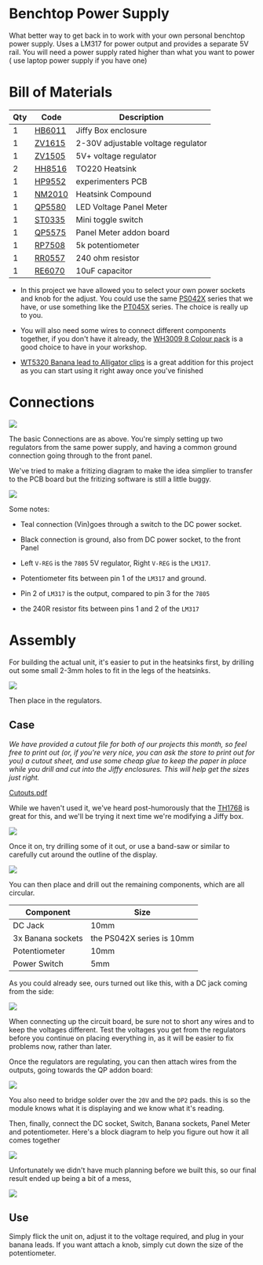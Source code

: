 # Benchtop Power Supply
What better way to get back in to work with your own personal benchtop power supply.  Uses a LM317 for power output and provides a separate 5V rail. You will need a power supply rated higher than what you want to power ( use laptop power supply if you have one)									

# Bill of Materials
|Qty| Code | Description |
|---|---|---|
|1 | [HB6011](http://jaycar.com.au/p/HB6011) | Jiffy Box enclosure
|1 | [ZV1615](http://jaycar.com.au/p/ZV1615) | 2-30V adjustable voltage regulator
|1 | [ZV1505](http://jaycar.com.au/p/ZV1505) | 5V+ voltage regulator
|2 | [HH8516](http://jaycar.com.au/p/HH8516) | TO220 Heatsink
|1 | [HP9552](http://jaycar.com.au/p/HP9552) | experimenters PCB
|1 | [NM2010](http://jaycar.com.au/p/NM2010) | Heatsink Compound
|1 | [QP5580](http://jaycar.com.au/p/QP5580) | LED Voltage Panel Meter
|1 | [ST0335](http://jaycar.com.au/p/ST0335) | Mini toggle switch
|1 | [QP5575](http://jaycar.com.au/p/QP5575) | Panel Meter addon board
|1 | [RP7508](http://jaycar.com.au/p/RP7508) | 5k potentiometer
|1 | [RR0557](http://jaycar.com.au/p/RR0557) | 240 ohm resistor
|1 | [RE6070](http://jaycar.com.au/p/RE6070) | 10uF capacitor


* In this project we have allowed you to select your own power sockets and knob for the adjust. You could use the same [PS042X](https://jaycar.com.au/p/PS0421) series that we have, or use something like the [PT045X](https://jaycar.com.au/p/PT0454) series. The choice is really up to you.

* You will also need some wires to connect different components together, if you don't have it already, the [WH3009 8 Colour pack](http://jaycar.com.au/p/WH3009) is a good choice to have in your workshop.

* [WT5320 Banana lead to Alligator clips](http://jaycar.com.au/p/WT5320) is a great addition for this project as you can start using it right away once you've finished

# Connections

![](images/schematic.png)

The basic Connections are as above. You're simply setting up two regulators from the same power supply, and having a common ground connection going through to the front panel.

We've tried to make a fritizing diagram to make the idea simplier to transfer to the PCB board but the fritizing software is still a little buggy.

![](images/fritz.png)

Some notes:

* Teal connection (Vin)goes through a switch to the DC power socket.

* Black connection is ground, also from DC power socket, to the front Panel

* Left `V-REG` is the `7805` 5V regulator, Right `V-REG` is the `LM317`.

* Potentiometer fits between pin 1 of the `LM317` and ground.

* Pin 2 of `LM317` is the output, compared to pin 3 for the `7805`

* the 240R resistor fits between pins 1 and 2 of the `LM317`

# Assembly

For building the actual unit, it's easier to put in the heatsinks first, by drilling out some small 2-3mm holes to fit in the legs of the heatsinks.

![](images/heatsink.jpg)

Then place in the regulators.

## Case

*We have provided a cutout file for both of our projects this month, so feel free to print out (or, if you're very nice, you can ask the store to print out for you) a cutout sheet, and use some cheap glue to keep the paper in place while you drill and cut into the Jiffy enclosures. This will help get the sizes just right.*

[Cutouts.pdf](cutouts.pdf)

While we haven't used it, we've heard post-humorously that the [TH1768](https://jaycar.com.au/p/TH1768) is great for this, and we'll be trying it next time we're modifying a Jiffy box.

![](images/cutout.jpg)

Once it on, try drilling some of it out, or use a band-saw or similar to carefully cut around the outline of the display.

![](images/drill.jpg)

You can then place and drill out the remaining components, which are all circular.

| Component | Size |
| --- | --- |
| DC Jack  | 10mm|
| 3x Banana sockets | the PS042X series is 10mm |
| Potentiometer | 10mm |
| Power Switch | 5mm |

As you could already see, ours turned out like this, with a DC jack coming from the side:

![](images/outside.jpg)

When connecting up the circuit board, be sure not to short any wires and to keep the voltages different. Test the voltages you get from the regulators before you continue on placing everything in, as it will be easier to fix problems now, rather than later.

Once the regulators are regulating, you can then attach wires from the outputs, going towards the QP addon board:

![](images/addon.jpg)

You also need to bridge solder over the `20V` and the `DP2` pads. this is so the module knows what it is displaying and we know what it's reading.


Then, finally, connect the DC socket, Switch, Banana sockets, Panel Meter and potentiometer. Here's a block diagram to help you figure out how it all comes together

![](images/block.png)

Unfortunately we didn't have much planning before we built this, so our final result ended up being a bit of a mess,

![](images/complete.jpg)

## Use

Simply flick the unit on, adjust it to the voltage required, and plug in your banana leads. If you want attach a knob, simply cut down the size of the potentiometer. 
